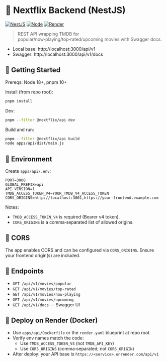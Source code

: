 # 🧰 Nextflix Backend (NestJS)

[![NestJS](https://img.shields.io/badge/NestJS-11-EA2845?logo=nestjs&logoColor=white)](https://nestjs.com)
[![Node](https://img.shields.io/badge/Node-20-339933?logo=node.js&logoColor=white)](https://nodejs.org)
[![Render](https://img.shields.io/badge/Deploy-Render-46E3B7?logo=render&logoColor=111)](https://render.com)

> REST API wrapping TMDB for popular/now‑playing/top‑rated/upcoming movies with Swagger docs.

- Local base: http://localhost:3000/api/v1
- Swagger: http://localhost:3000/api/v1/docs

## 🚀 Getting Started
Prereqs: Node 18+, pnpm 10+

Install (from repo root):
```bash
pnpm install
```

Dev:
```bash
pnpm --filter @nextflix/api dev
```

Build and run:
```bash
pnpm --filter @nextflix/api build
node apps/api/dist/main.js
```

## 🔧 Environment
Create `apps/api/.env`:
```env
PORT=3000
GLOBAL_PREFIX=api
API_VERSION=1
TMDB_ACCESS_TOKEN_V4=YOUR_TMDB_V4_ACCESS_TOKEN
CORS_ORIGINS=http://localhost:3001,https://your-frontend.example.com
```

Notes:
- `TMDB_ACCESS_TOKEN_V4` is required (Bearer v4 token).
- `CORS_ORIGINS` is a comma‑separated list of allowed origins.

## 🔐 CORS
The app enables CORS and can be configured via `CORS_ORIGINS`. Ensure your frontend origin(s) are included.

## 📜 Endpoints
- `GET /api/v1/movies/popular`
- `GET /api/v1/movies/top-rated`
- `GET /api/v1/movies/now-playing`
- `GET /api/v1/movies/upcoming`
- `GET /api/v1/docs` — Swagger UI

## 🐳 Deploy on Render (Docker)
- Use `apps/api/Dockerfile` or the `render.yaml` blueprint at repo root.
- Verify env names match the code:
  - Use `TMDB_ACCESS_TOKEN_V4` (not `TMDB_API_KEY`)
  - Use `CORS_ORIGINS` (comma‑separated; not `CORS_ORIGIN`)
- After deploy: your API base is `https://<service>.onrender.com/api/v1`

